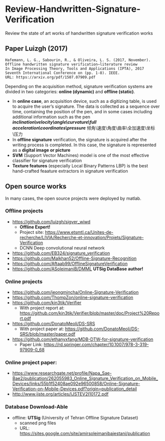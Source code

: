 # Review-Handwritten-Signature-Verification
Review the state of art works of handwritten signature verification works

## Paper Luizgh (2017)
```
Hafemann, L. G., Sabourin, R., & Oliveira, L. S. (2017, November).
Offline handwritten signature verification—literature review
In Image Processing Theory, Tools and Applications (IPTA), 2017 Seventh International Conference on (pp. 1-8). IEEE.
URL: https://arxiv.org/pdf/1507.07909.pdf
```
Depending on the acquisition method, signature verification systems are divided in two categories: **online (dynamic)** and **offline (static)**. 
- In **online case**, an acquisition device, such as a digitizing table, is used to acquire the user’s signature. The data is collected as a sequence over time, containing the position of the pen, and in some cases including additional information such as the pen __*inclination\velocity\angle\curvature\full acceleration\coordinates\pressure*__ 倾角\速度\角度\曲率\全加速度\坐标\压力
- In **offline signature** verification, the signature is acquired after the writing process is completed. In this case, the signature is represented as a __digital image or picture__
- **SVM** (Support Vector Machines) model is one of the most effective classifier for signature verification
- **Texture features** (especially Local Binary Patterns LBP) is the best hand-crafted feaature extractors in signature verification


## Open source works
In many cases, the open source projects were deployed by matlab. 
### Offline projects
- https://github.com/luizgh/sigver_wiwd  
  - **Offline Expert!** 
  - Project site: https://www.etsmtl.ca/Unites-de-recherche/LIVIA/Recherche-et-innovation/Projets/Signature-Verification
  - DCNN Deep convolutional neural network
- https://github.com/EB324/signature_verification
- https://github.com/Malkhan52/Offline-Signature-Recognition 
- https://github.com/Aftaab99/OfflineSignatureVerification
- https://github.com/ASoleimaniB/DMML **UTSig DataBase author!**

### Online projects
- https://github.com/jeongmincha/Online-Signature-Verification
- https://github.com/ThompZon/online-signature-verification
- https://github.com/kin3tik/Verifier
  - With project report at: https://github.com/kin3tik/Verifier/blob/master/doc/Project%20Report.pdf
- https://github.com/DonatoMeoli/DS-SRS
  - With project paper at: https://github.com/DonatoMeoli/DS-SRS/blob/master/paper.pdf
- https://github.com/ethanyxfang/MDB-DTW-for-signature-verification
  - Paper Link: https://rd.springer.com/chapter/10.1007/978-3-319-97909-0_68

### Online project paper:
- https://www.researchgate.net/profile/Napa_Sae-Bae2/publication/262055983_Online_Signature_Verification_on_Mobile_Devices/links/55b1f52408ae092e96500858/Online-Signature-Verification-on-Mobile-Devices.pdf?origin=publication_detail
- http://www.ijste.org/articles/IJSTEV2I10172.pdf

### Database Download-Able
- offline: **UTSig** (University of Tehran Offline Signature Dataset)
  - scanned png files
  - URL: https://sites.google.com/site/amirsoleimanibajestani/publication
